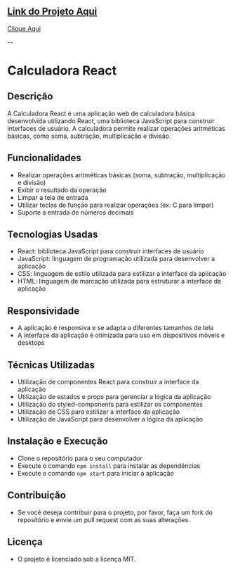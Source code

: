 ## [Link do Projeto Aqui](https://andreailton.github.io/Calculadora-React-Responsiva/)  
[Clique Aqui](https://andreailton.github.io/Calculadora-React-Responsiva/)

--

**Calculadora React**
======================

**Descrição**
---------------

A Calculadora React é uma aplicação web de calculadora básica desenvolvida utilizando React, uma biblioteca JavaScript para construir interfaces de usuário. A calculadora permite realizar operações aritméticas básicas, como soma, subtração, multiplicação e divisão.

**Funcionalidades**
------------------

* Realizar operações aritméticas básicas (soma, subtração, multiplicação e divisão)
* Exibir o resultado da operação
* Limpar a tela de entrada
* Utilizar teclas de função para realizar operações (ex: C para limpar)
* Suporte a entrada de números decimais

**Tecnologias Usadas**
----------------------

* React: biblioteca JavaScript para construir interfaces de usuário
* JavaScript: linguagem de programação utilizada para desenvolver a aplicação
* CSS: linguagem de estilo utilizada para estilizar a interface da aplicação
* HTML: linguagem de marcação utilizada para estruturar a interface da aplicação

**Responsividade**
-----------------

* A aplicação é responsiva e se adapta a diferentes tamanhos de tela
* A interface da aplicação é otimizada para uso em dispositivos móveis e desktops

**Técnicas Utilizadas**
----------------------

* Utilização de componentes React para construir a interface da aplicação
* Utilização de estados e props para gerenciar a lógica da aplicação
* Utilização do styled-components para estilizar os componentes
* Utilização de CSS para estilizar a interface da aplicação
* Utilização de JavaScript para desenvolver a lógica da aplicação

**Instalação e Execução**
-------------------------

* Clone o repositório para o seu computador
* Execute o comando `npm install` para instalar as dependências
* Execute o comando `npm start` para iniciar a aplicação

**Contribuição**
----------------

* Se você deseja contribuir para o projeto, por favor, faça um fork do repositório e envie um pull request com as suas alterações.

**Licença**
------------

* O projeto é licenciado sob a licença MIT.
